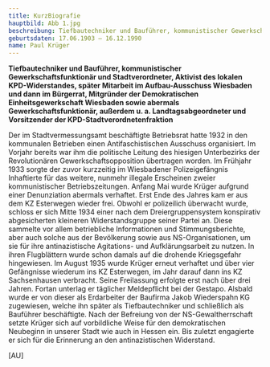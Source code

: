 ```yaml
---
title: KurzBiografie
hauptbild: Abb 1.jpg
beschreibung: Tiefbautechniker und Bauführer, kommunistischer Gewerkschaftsfunktionär und Stadtverordneter, Aktivist des lokalen KPD-Widerstandes, später Mitarbeit im Aufbau-Ausschuss Wiesbaden und dann im Bürgerrat, Mitgründer der Demokratischen Einheitsgewerkschaft Wiesbaden sowie abermals Gewerkschaftsfunktionär, außerdem u. a. Landtagsabgeordneter und Vorsitzender der KPD-Stadtverordnetenfraktion
geburtsdaten: 17.06.1903 – 16.12.1990
name: Paul Krüger
---
```

**Tiefbautechniker und Bauführer, kommunistischer Gewerkschaftsfunktionär
und Stadtverordneter, Aktivist des lokalen KPD-Widerstandes, später
Mitarbeit im Aufbau-Ausschuss Wiesbaden und dann im Bürgerrat,
Mitgründer der Demokratischen Einheitsgewerkschaft Wiesbaden sowie
abermals Gewerkschaftsfunktionär, außerdem u. a. Landtagsabgeordneter
und Vorsitzender der KPD-Stadtverordnetenfraktion**

Der im Stadtvermessungsamt beschäftigte Betriebsrat hatte 1932 in den
kommunalen Betrieben einen Antifaschistischen Ausschuss organisiert. Im
Vorjahr bereits war ihm die politische Leitung des hiesigen Unterbezirks
der Revolutionären Gewerkschaftsopposition übertragen worden. Im
Frühjahr 1933 sorgte der zuvor kurzzeitig im Wiesbadener
Polizeigefängnis Inhaftierte für das weitere, nunmehr illegale
Erscheinen zweier kommunistischer Betriebszeitungen. Anfang Mai wurde
Krüger aufgrund einer Denunziation abermals verhaftet. Erst Ende des
Jahres kam er aus dem KZ Esterwegen wieder frei. Obwohl er polizeilich
überwacht wurde, schloss er sich Mitte 1934 einer nach dem
Dreiergruppensystem konspirativ abgesicherten kleineren
Widerstandsgruppe seiner Partei an. Diese sammelte vor allem
betriebliche Informationen und Stimmungsberichte, aber auch solche aus
der Bevölkerung sowie aus NS-Organisationen, um sie für ihre
antinazistische Agitations- und Aufklärungsarbeit zu nutzen. In ihren
Flugblättern wurde schon damals auf die drohende Kriegsgefahr
hingewiesen. Im August 1935 wurde Krüger erneut verhaftet und über vier
Gefängnisse wiederum ins KZ Esterwegen, im Jahr darauf dann ins KZ
Sachsenhausen verbracht. Seine Freilassung erfolgte erst nach über drei
Jahren. Fortan unterlag er täglicher Meldepflicht bei der Gestapo.
Alsbald wurde er von dieser als Erdarbeiter der Baufirma Jakob
Wiederspahn KG zugewiesen, welche ihn später als Tiefbautechniker und
schließlich als Bauführer beschäftigte. Nach der Befreiung von der
NS-Gewaltherrschaft setzte Krüger sich auf vorbildliche Weise für den
demokratischen Neubeginn in unserer Stadt wie auch in Hessen ein. Bis
zuletzt engagierte er sich für die Erinnerung an den antinazistischen
Widerstand.

\[AU\]
